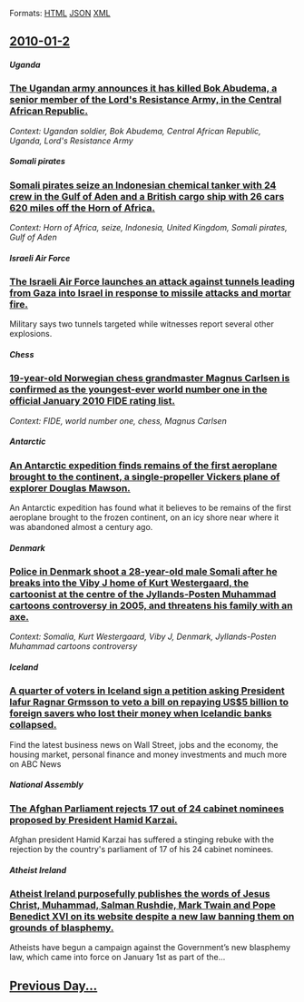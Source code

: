 
Formats: [HTML](2010/01/2/index.html)  [JSON](2010/01/2/index.json)  [XML](2010/01/2/index.xml)  

## [2010-01-2](/news/2010/01/2/index.md)

##### Uganda
### [The Ugandan army announces it has killed Bok Abudema, a senior member of the Lord's Resistance Army, in the Central African Republic. ](/news/2010/01/2/the-ugandan-army-announces-it-has-killed-bok-abudema-a-senior-member-of-the-lord-s-resistance-army-in-the-central-african-republic.md)
_Context: Ugandan soldier, Bok Abudema, Central African Republic, Uganda, Lord's Resistance Army_

##### Somali pirates
### [Somali pirates seize an Indonesian chemical tanker with 24 crew in the Gulf of Aden and a British cargo ship with 26 cars 620 miles off the Horn of Africa. ](/news/2010/01/2/somali-pirates-seize-an-indonesian-chemical-tanker-with-24-crew-in-the-gulf-of-aden-and-a-british-cargo-ship-with-26-cars-620-miles-off-the.md)
_Context: Horn of Africa, seize, Indonesia, United Kingdom, Somali pirates, Gulf of Aden_

##### Israeli Air Force
### [The Israeli Air Force launches an attack against tunnels leading from Gaza into Israel in response to missile attacks and mortar fire. ](/news/2010/01/2/the-israeli-air-force-launches-an-attack-against-tunnels-leading-from-gaza-into-israel-in-response-to-missile-attacks-and-mortar-fire.md)
Military says two tunnels targeted while witnesses report several other explosions.

##### Chess
### [19-year-old Norwegian chess grandmaster Magnus Carlsen is confirmed as the youngest-ever world number one in the official January 2010 FIDE rating list. ](/news/2010/01/2/19-year-old-norwegian-chess-grandmaster-magnus-carlsen-is-confirmed-as-the-youngest-ever-world-number-one-in-the-official-january-2010-fide.md)
_Context: FIDE, world number one, chess, Magnus Carlsen_

##### Antarctic
### [An Antarctic expedition finds remains of the first aeroplane brought to the continent, a single-propeller Vickers plane of explorer Douglas Mawson. ](/news/2010/01/2/an-antarctic-expedition-finds-remains-of-the-first-aeroplane-brought-to-the-continent-a-single-propeller-vickers-plane-of-explorer-douglas.md)
An Antarctic expedition has found what it believes to be remains of the first aeroplane brought to the frozen continent, on an icy shore near where it was abandoned almost a century ago.

##### Denmark
### [Police in Denmark shoot a 28-year-old male Somali after he breaks into the Viby J home of Kurt Westergaard, the cartoonist at the centre of the Jyllands-Posten Muhammad cartoons controversy in 2005, and threatens his family with an axe. ](/news/2010/01/2/police-in-denmark-shoot-a-28-year-old-male-somali-after-he-breaks-into-the-viby-j-home-of-kurt-westergaard-the-cartoonist-at-the-centre-of.md)
_Context: Somalia, Kurt Westergaard, Viby J, Denmark, Jyllands-Posten Muhammad cartoons controversy_

##### Iceland
### [A quarter of voters in Iceland sign a petition asking President lafur Ragnar Grmsson to veto a bill on repaying US$5 billion to foreign savers who lost their money when Icelandic banks collapsed. ](/news/2010/01/2/a-quarter-of-voters-in-iceland-sign-a-petition-asking-president-olafur-ragnar-grimsson-to-veto-a-bill-on-repaying-us-5-billion-to-foreign-sa.md)
Find the latest business news on Wall Street, jobs and the economy, the housing market, personal finance and money investments and much more on ABC News

##### National Assembly
### [The Afghan Parliament rejects 17 out of 24 cabinet nominees proposed by President Hamid Karzai. ](/news/2010/01/2/the-afghan-parliament-rejects-17-out-of-24-cabinet-nominees-proposed-by-president-hamid-karzai.md)
Afghan president Hamid Karzai has suffered a stinging rebuke with the rejection by the country&#039;s parliament of 17 of his 24 cabinet nominees.

##### Atheist Ireland
### [Atheist Ireland purposefully publishes the words of Jesus Christ, Muhammad, Salman Rushdie, Mark Twain and Pope Benedict XVI on its website despite a new law banning them on grounds of blasphemy. ](/news/2010/01/2/atheist-ireland-purposefully-publishes-the-words-of-jesus-christ-muhammad-salman-rushdie-mark-twain-and-pope-benedict-xvi-on-its-website.md)
Atheists have begun a campaign against the Government&rsquo;s new blasphemy law, which came into force on January 1st as part of the&hellip;

## [Previous Day...](/news/2010/01/1/index.md)

